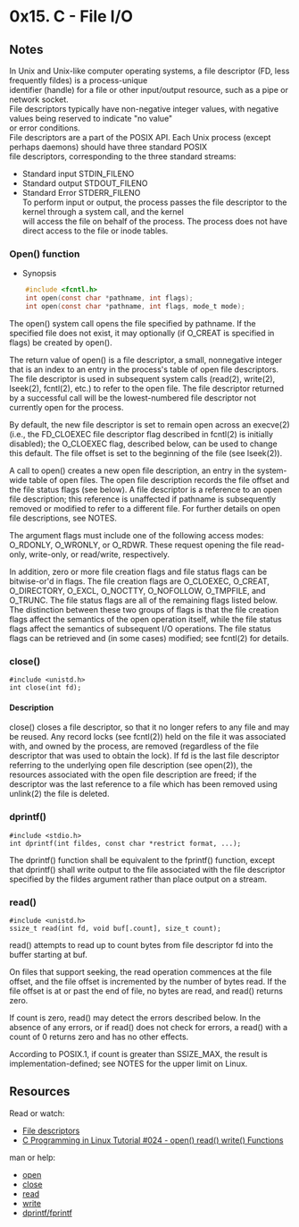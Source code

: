 # 0x15. C - File I/O 

## Notes 
In Unix and Unix-like computer operating systems, a file descriptor (FD, less frequently fildes) is a process-unique  
identifier (handle) for a file or other input/output resource, such as a pipe or network socket.  
File descriptors typically have non-negative integer values, with negative values being reserved to indicate "no value"  
or error conditions.  
File descriptors are a part of the POSIX API. Each Unix process (except perhaps daemons) should have three standard POSIX  
file descriptors, corresponding to the three standard streams:  
+ Standard input STDIN_FILENO  
+ Standard output STDOUT_FILENO  
+ Standard Error STDERR_FILENO  
To perform input or output, the process passes the file descriptor to the kernel through a system call, and the kernel  
will access the file on behalf of the process. The process does not have direct access to the file or inode tables.  
### Open() function
+ Synopsis

```c
    #include <fcntl.h>
    int open(const char *pathname, int flags);  
    int open(const char *pathname, int flags, mode_t mode);
```  

The open() system call opens the file specified by pathname.  If the specified file does not exist, it may optionally (if O_CREAT is specified in flags) be created by open().

The return value of open() is a file descriptor, a small, nonnegative integer that is an index to an entry in the process's table of open file descriptors.  The file descriptor is used in subsequent system calls (read(2), write(2), lseek(2), fcntl(2), etc.) to refer to the open file.  The file descriptor returned by
a successful call will be the lowest-numbered file descriptor not currently open for the process.

By default, the new file descriptor is set to remain open across an execve(2) (i.e., the FD_CLOEXEC file descriptor flag described in fcntl(2) is initially disabled); the O_CLOEXEC flag, described below, can be used to change this default.  The file offset is set to the beginning of the file (see lseek(2)).

A call to open() creates a new open file description, an entry in the system-wide table of open files.  The open file description records the file offset and the file status flags (see below).  A file descriptor is a reference to an open file description; this reference is unaffected if pathname is subsequently removed or modified to refer to a different file.  For further details on open file descriptions, see NOTES.

The argument flags must include one of the following access modes: O_RDONLY, O_WRONLY, or O_RDWR.  These request opening the file read-only, write-only, or read/write, respectively.

In addition, zero or more file creation flags and file status
flags can be bitwise-or'd in flags.  The file creation flags are
O_CLOEXEC, O_CREAT, O_DIRECTORY, O_EXCL, O_NOCTTY, O_NOFOLLOW,
O_TMPFILE, and O_TRUNC.  The file status flags are all of the
remaining flags listed below.  The distinction between these two
groups of flags is that the file creation flags affect the
semantics of the open operation itself, while the file status
flags affect the semantics of subsequent I/O operations.  The
file status flags can be retrieved and (in some cases) modified;
see fcntl(2) for details.

### close()

    #include <unistd.h>
    int close(int fd);

#### Description
close() closes a file descriptor, so that it no longer refers to any file and may be reused. Any record locks (see fcntl(2)) held on the file it was associated with, and owned by the process, are removed (regardless of the file descriptor that was used to obtain the lock).
If fd is the last file descriptor referring to the underlying open file description (see open(2)), the resources associated with the open file description are freed; if the descriptor was the last reference to a file which has been removed using unlink(2) the file is deleted. 

### dprintf()

    #include <stdio.h>
    int dprintf(int fildes, const char *restrict format, ...);

The dprintf() function shall be equivalent to the fprintf() function, except that dprintf() shall write output to the file associated with the file descriptor specified by the fildes argument rather than place output on a stream.
### read()

    #include <unistd.h>
    ssize_t read(int fd, void buf[.count], size_t count);

read() attempts to read up to count bytes from file descriptor fd into the buffer starting at buf.

On files that support seeking, the read operation commences at the file offset, and the file offset is incremented by the number of bytes read.  If the file offset is at or past the end of file, no bytes are read, and read() returns zero.

If count is zero, read() may detect the errors described below. In the absence of any errors, or if read() does not check for errors, a read() with a count of 0 returns zero and has no other effects.

According to POSIX.1, if count is greater than SSIZE_MAX, the result is implementation-defined; see NOTES for the upper limit on Linux.
## Resources
Read or watch:

+ [File descriptors](https://en.wikipedia.org/wiki/File_descriptor)
+ [C Programming in Linux Tutorial #024 - open() read() write() Functions](https://www.youtube.com/watch?v=e-srF6c3TJ8)

man or help:

+ [open](https://man7.org/linux/man-pages/man2/open.2.html)
+ [close](https://man7.org/linux/man-pages/man2/close.2.html)
+ [read](https://man7.org/linux/man-pages/man2/read.2.html)
+ [write](https://man7.org/linux/man-pages/man2/write.2.html)
+ [dprintf/fprintf](https://linux.die.net/man/3/fprintf)
